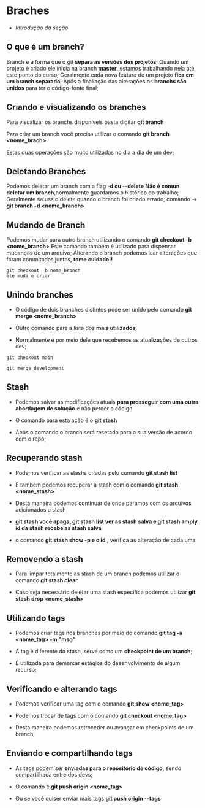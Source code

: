 # Braches

* _Introdução da seção_

## O que é um branch?

Branch é a forma que o git **separa as versões dos projetos**;
Quando um projeto é criado ele inicia na branch **master**, estamos trabalhando nela até este ponto do curso;
Geralmente cada nova feature de um projeto **fica em um branch separado**;
Após a finaliação das alterações os **branchs são unidos** para ter o código-fonte final;

## Criando e visualizando os branches

Para visualizar os branchs disponíveis basta digitar **git branch**

Para criar um branch você precisa utilizar o comando **git branch <nome_brach>**

Estas duas operações são muito utilizadas no dia a dia de um dev;

## Deletando Branches

Podemos deletar um branch com a flag **-d ou --delete**
**Não é comun deletar um branch**,normalmente guardamos o histórico do trabalho;
Geralmente se usa o delete quando o branch foi criado errado;
comando ->
**git branch -d <nome_branch>**

## Mudando de Branch

Podemos mudar para outro branch utilizando o comando **git checkout -b <nome_branch>**
Este comando também é utilizado para dispensar mudanças de um arquivo;
Alterando o branch podemos lear alterações que foram commitadas juntos, **tome cuidado!!**

```comandos
git checkout -b nome_branch 
ele muda e criar
```

## Unindo branches

* O código de dois branches distintos pode ser unido pelo comando **git merge <nome_branch>**

* Outro comando para a lista dos **mais utilizados**;

* Normalmente é por meio dele que recebemos as atualizações de outros
dev;

```git
git checkout main

git merge development
```

## Stash

* Podemos salvar as modificações atuais **para prosseguir com uma outra abordagem de solução** e não perder o código

* O comando para esta ação é o **git stash**

* Após o comando o branch será resetado para a sua versão de acordo com o repo;

## Recuperando stash

* Podemos verificar as stashs criadas pelo comando **git stash list**

* E também podemos recuperar a stash com o comando **git stash <nome_stash>**

* Desta maneira podemos continuar de onde paramos com os arquivos adicionados a stash

* **git stash você apaga, git stash list ver as stash salva e git stash amply id da stash recebe as stash salva**

* o comando **git stash show -p e o id** , verifica as alteração de cada uma

## Removendo a stash

* Para limpar totalmente as stash de um branch podemos utilizar o comando **git stash clear**

* Caso seja necessário deletar uma stash específica podemos utilizar **git stash drop <nome_stash>**

## Utilizando tags

* Podemos criar tags nos branches por meio do comando **git tag -a <nome_tag> -m "msg"**

* A tag é diferente do stash, serve como um **checkpoint de um branch**;

* É utilizada para demarcar estágios do desenvolvimento de algum recurso;

## Verificando e alterando tags

* Podemos verificar uma tag com o comando **git show <nome_tag>**

* Podemos trocar de tags com o comando **git checkout <nome_tag>**

* Desta maneira podemos retroceder ou avançar em checkpoints de um branch;

## Enviando e compartilhando tags

* As tags podem ser **enviadas para o repositório de código**, sendo compartilhada entre dos devs;

* O comando é **git push origin <nome_tag>**

* Ou se você quiser enviar mais tags **git push origin --tags**
